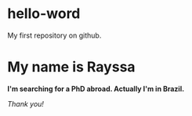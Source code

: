 # hello-word
My first repository on github.

# My name is Rayssa
**I'm searching for a PhD abroad. Actually I'm in Brazil.**

*Thank you!*
